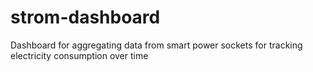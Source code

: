 # strom-dashboard
Dashboard for aggregating data from smart power sockets for tracking electricity consumption over time
